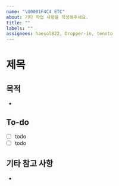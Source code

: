 ```yaml
---
name: "\U0001F4C4 ETC"
about: 기타 작업 사항을 작성해주세요.
title: ""
labels: ""
assignees: haesol822, Dropper-in, tennto
---
```


# 제목

## 목적

-

## To-do

- [ ] todo
- [ ] todo

## 기타 참고 사항

-
